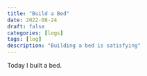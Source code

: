 ```yaml
---
title: "Build a Bed"
date: 2022-08-24
draft: false
categories: [logs]
tags: [log]
description: "Building a bed is satisfying"
---
```


  Today I built a bed.
